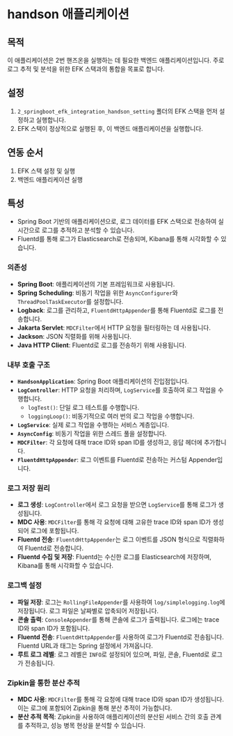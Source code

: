 # handson 애플리케이션


## 목적
이 애플리케이션은 2번 핸즈온을 실행하는 데 필요한 백엔드 애플리케이션입니다. 주로 로그 추적 및 분석을 위한 EFK 스택과의 통합을 목표로 합니다.

## 설정
1. `2_springboot_efk_integration_handson_setting` 폴더의 EFK 스택을 먼저 설정하고 실행합니다.
2. EFK 스택이 정상적으로 실행된 후, 이 백엔드 애플리케이션을 실행합니다.

## 연동 순서
1. EFK 스택 설정 및 실행
2. 백엔드 애플리케이션 실행

## 특성
- Spring Boot 기반의 애플리케이션으로, 로그 데이터를 EFK 스택으로 전송하여 실시간으로 로그를 추적하고 분석할 수 있습니다.
- Fluentd를 통해 로그가 Elasticsearch로 전송되며, Kibana를 통해 시각화할 수 있습니다.


### 의존성
- **Spring Boot**: 애플리케이션의 기본 프레임워크로 사용됩니다.
- **Spring Scheduling**: 비동기 작업을 위한 `AsyncConfigurer`와 `ThreadPoolTaskExecutor`를 설정합니다.
- **Logback**: 로그를 관리하고, `FluentdHttpAppender`를 통해 Fluentd로 로그를 전송합니다.
- **Jakarta Servlet**: `MDCFilter`에서 HTTP 요청을 필터링하는 데 사용됩니다.
- **Jackson**: JSON 직렬화를 위해 사용됩니다.
- **Java HTTP Client**: Fluentd로 로그를 전송하기 위해 사용됩니다.

### 내부 호출 구조
- **`HandsonApplication`**: Spring Boot 애플리케이션의 진입점입니다.
- **`LogController`**: HTTP 요청을 처리하며, `LogService`를 호출하여 로그 작업을 수행합니다.
  - `logTest()`: 단일 로그 테스트를 수행합니다.
  - `loggingLoop()`: 비동기적으로 여러 번의 로그 작업을 수행합니다.
- **`LogService`**: 실제 로그 작업을 수행하는 서비스 계층입니다.
- **`AsyncConfig`**: 비동기 작업을 위한 스레드 풀을 설정합니다.
- **`MDCFilter`**: 각 요청에 대해 trace ID와 span ID를 생성하고, 응답 헤더에 추가합니다.
- **`FluentdHttpAppender`**: 로그 이벤트를 Fluentd로 전송하는 커스텀 Appender입니다.

### 로그 저장 원리
- **로그 생성**: `LogController`에서 로그 요청을 받으면 `LogService`를 통해 로그가 생성됩니다.
- **MDC 사용**: `MDCFilter`를 통해 각 요청에 대해 고유한 trace ID와 span ID가 생성되어 로그에 포함됩니다.
- **Fluentd 전송**: `FluentdHttpAppender`는 로그 이벤트를 JSON 형식으로 직렬화하여 Fluentd로 전송합니다.
- **Fluentd 수집 및 저장**: Fluentd는 수신한 로그를 Elasticsearch에 저장하며, Kibana를 통해 시각화할 수 있습니다.

### 로그백 설정
- **파일 저장**: 로그는 `RollingFileAppender`를 사용하여 `log/simplelogging.log`에 저장됩니다. 로그 파일은 날짜별로 압축되어 저장됩니다.
- **콘솔 출력**: `ConsoleAppender`를 통해 콘솔에 로그가 출력됩니다. 로그에는 trace ID와 span ID가 포함됩니다.
- **Fluentd 전송**: `FluentdHttpAppender`를 사용하여 로그가 Fluentd로 전송됩니다. Fluentd URL과 태그는 Spring 설정에서 가져옵니다.
- **루트 로그 레벨**: 로그 레벨은 `INFO`로 설정되어 있으며, 파일, 콘솔, Fluentd로 로그가 전송됩니다.

### Zipkin을 통한 분산 추적
- **MDC 사용**: `MDCFilter`를 통해 각 요청에 대해 trace ID와 span ID가 생성됩니다. 이는 로그에 포함되어 Zipkin을 통해 분산 추적이 가능합니다.
- **분산 추적 목적**: Zipkin을 사용하여 애플리케이션의 분산된 서비스 간의 호출 관계를 추적하고, 성능 병목 현상을 분석할 수 있습니다.

